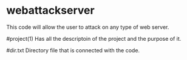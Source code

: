 # webattackserver
This code will allow the user to attack on any type of web server.

#project(1)
Has all the descriptoin of the project and the purpose of it.

#dir.txt
Directory file that is connected with the code.
